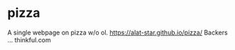 # pizza
A single webpage on pizza w/o ol.
https://alat-star.github.io/pizza/
Backers ... thinkful.com

